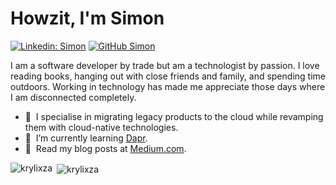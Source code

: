 # Howzit, I'm Simon

[![Linkedin: Simon](https://img.shields.io/badge/-headleysj-blue?style=flat-square&logo=Linkedin&logoColor=white&link=https://www.linkedin.com/in/headleysj/)](https://www.linkedin.com/in/headleysj/)
[![GitHub Simon](https://img.shields.io/github/followers/krylixza?label=follow&style=social)](https://github.com/krylixza)

I am a software developer by trade but am a technologist by passion. I love reading books, hanging out with close friends and family, and spending time outdoors. Working in technology has made me appreciate those days where I am disconnected completely.

- 🔭 &nbsp;I specialise in migrating legacy products to the cloud while revamping them with cloud-native technologies.
- 🌱 &nbsp;I’m currently learning [Dapr](https://dapr.io).
- 💬 &nbsp;Read my blog posts at [Medium.com](https://headleysj.medium.com).

<p><img align="left" src="https://github-readme-stats.vercel.app/api/top-langs?username=krylixza&show_icons=true&locale=en&layout=compact" alt="krylixza" /></p>

<p>&nbsp;<img align="center" src="https://github-readme-stats.vercel.app/api?username=krylixza&show_icons=true&locale=en" alt="krylixza" /></p>

